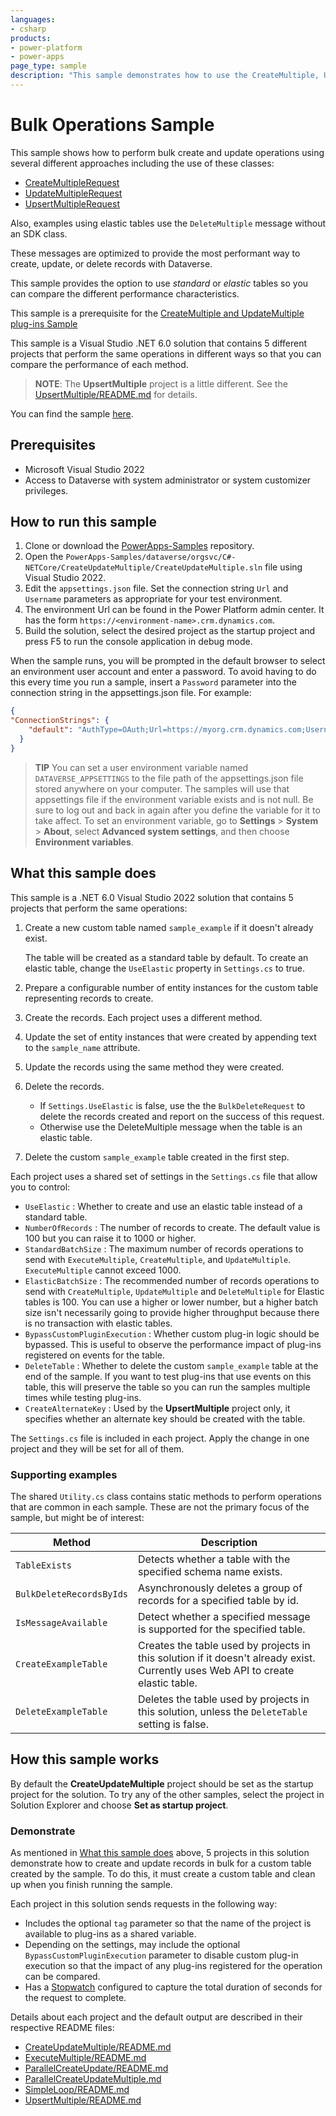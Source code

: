 ```yaml
---
languages:
- csharp
products:
- power-platform
- power-apps
page_type: sample
description: "This sample demonstrates how to use the CreateMultiple, UpdateMultiple, UpsertMultiple, and DeleteMultiple messages for standard and elastic tables using the Dataverse SDK for .NET."
---
```


# Bulk Operations Sample

This sample shows how to perform bulk create and update operations using several different approaches including the use of these classes:

- [CreateMultipleRequest](https://learn.microsoft.com/dotnet/api/microsoft.xrm.sdk.messages.createmultiplerequest)
- [UpdateMultipleRequest](https://learn.microsoft.com/dotnet/api/microsoft.xrm.sdk.messages.updatemultiplerequest) 
- [UpsertMultipleRequest](https://learn.microsoft.com/dotnet/api/microsoft.xrm.sdk.messages.upsertmultiplerequest)

Also, examples using elastic tables use the `DeleteMultiple` message without an SDK class.
 
These messages are optimized to provide the most performant way to create, update, or delete records with Dataverse.

This sample provides the option to use *standard* or *elastic* tables so you can compare the different performance characteristics.

This sample is a prerequisite for the [CreateMultiple and UpdateMultiple plug-ins Sample](https://github.com/microsoft/PowerApps-Samples/tree/master/dataverse/orgsvc/C%23/xMultiplePluginSamples)

This sample is a Visual Studio .NET 6.0 solution that contains 5 different projects that perform the same operations in different ways so that you can compare the performance of each method. 

> **NOTE**:
> The **UpsertMultiple** project is a little different. See the [UpsertMultiple/README.md](UpsertMultiple/README.md) for details.

You can find the sample [here](https://github.com/microsoft/PowerApps-Samples/tree/master/dataverse/orgsvc/C%23-NETCore/BulkOperations).

## Prerequisites

- Microsoft Visual Studio 2022
- Access to Dataverse with system administrator or system customizer privileges.

## How to run this sample

1. Clone or download the [PowerApps-Samples](https://github.com/microsoft/PowerApps-Samples) repository.
1. Open the `PowerApps-Samples/dataverse/orgsvc/C#-NETCore/CreateUpdateMultiple/CreateUpdateMultiple.sln` file using Visual Studio 2022.
1. Edit the `appsettings.json` file. Set the connection string `Url` and `Username` parameters as appropriate for your test environment.
1. The environment Url can be found in the Power Platform admin center. It has the form `https://<environment-name>.crm.dynamics.com`.
1. Build the solution, select the desired project as the startup project and press F5 to run the console application in debug mode.

When the sample runs, you will be prompted in the default browser to select an environment user account and enter a password. To avoid having to do this every time you run a sample, insert a `Password` parameter into the connection string in the appsettings.json file. For example:

```json
{
"ConnectionStrings": {
    "default": "AuthType=OAuth;Url=https://myorg.crm.dynamics.com;Username=someone@myorg.onmicrosoft.com;Password=mypassword;RedirectUri=http://localhost;AppId=51f81489-12ee-4a9e-aaae-a2591f45987d;LoginPrompt=Auto"
  }
}
```
> **TIP**
> You can set a user environment variable named `DATAVERSE_APPSETTINGS` to the file path of the appsettings.json file stored anywhere on your computer. The samples will use that appsettings file if the environment variable exists and is not null. Be sure to log out and back in again after you define the variable for it to take affect. To set an environment variable, go to **Settings** > **System** > **About**, select **Advanced system settings**, and then choose **Environment variables**.

## What this sample does

This sample is a .NET 6.0 Visual Studio 2022 solution that contains 5 projects that perform the same operations:

1. Create a new custom table named `sample_example` if it doesn't already exist.
   
   The table will be created as a standard table by default. To create an elastic table, change the `UseElastic` property in `Settings.cs` to true.

1. Prepare a configurable number of entity instances for the custom table representing records to create.
1. Create the records. Each project uses a different method.
1. Update the set of entity instances that were created by appending text to the `sample_name` attribute.
1. Update the records using the same method they were created.
1. Delete the records.
   
   - If `Settings.UseElastic` is false, use the the `BulkDeleteRequest` to delete the records created and report on the success of this request.
   - Otherwise use the DeleteMultiple message when the table is an elastic table.

1. Delete the custom `sample_example` table created in the first step.

Each project uses a shared set of settings in the `Settings.cs` file that allow you to control:

- `UseElastic` : Whether to create and use an elastic table instead of a standard table.
- `NumberOfRecords` : The number of records to create. The default value is 100 but you can raise it to 1000 or higher.
- `StandardBatchSize` : The maximum number of records operations to send with `ExecuteMultiple`, `CreateMultiple`, and `UpdateMultiple`. `ExecuteMultiple` cannot exceed 1000.
- `ElasticBatchSize` : The recommended number of records operations to send with `CreateMultiple`, `UpdateMultiple` and `DeleteMultiple` for Elastic tables is 100. You can use a higher or lower number, but a higher batch size isn't necessarily going to provide higher throughput because there is no transaction with elastic tables.
- `BypassCustomPluginExecution` : Whether custom plug-in logic should be bypassed. This is useful to observe the performance impact of plug-ins registered on events for the table.
- `DeleteTable` : Whether to delete the custom `sample_example` table at the end of the sample. If you want to test plug-ins that use events on this table, this will preserve the table so you can run the samples multiple times while testing plug-ins.
- `CreateAlternateKey` : Used by the **UpsertMultiple** project only, it specifies whether an alternate key should be created with the table.

The `Settings.cs` file is included in each project. Apply the change in one project and they will be set for all of them.

### Supporting examples

The shared `Utility.cs` class contains static methods to perform operations that are common in each sample. These are not the primary focus of the sample, but might be of interest:

|Method  |Description  |
|---------|---------|
|`TableExists`|Detects whether a table with the specified schema name exists.|
|`BulkDeleteRecordsByIds`|Asynchronously deletes a group of records for a specified table by id.|
|`IsMessageAvailable`|Detect whether a specified message is supported for the specified table.|
|`CreateExampleTable`|Creates the table used by projects in this solution if it doesn't already exist. Currently uses Web API to create elastic table.|
|`DeleteExampleTable`|Deletes the table used by projects in this solution, unless the `DeleteTable` setting is false.|

## How this sample works

By default the **CreateUpdateMultiple** project should be set as the startup project for the solution. To try any of the other samples, select the project in Solution Explorer and choose **Set as startup project**.

### Demonstrate

As mentioned in [What this sample does](#what-this-sample-does) above, 5 projects in this solution demonstrate how to create and update records in bulk for a custom table created by the sample. To do this, it must create a custom table and clean up when you finish running the sample.

Each project in this solution sends requests in the following way:

- Includes the optional `tag` parameter so that the name of the project is available to plug-ins as a shared variable.
- Depending on the settings, may include the optional `BypassCustomPluginExecution` parameter to disable custom plug-in execution so that the impact of any plug-ins registered for the operation can be compared.
- Has a [Stopwatch](https://learn.microsoft.com/dotnet/api/system.diagnostics.stopwatch?view=net-6.0) configured to capture the total duration of seconds for the request to complete.

Details about each project and the default output are described in their respective README files:

- [CreateUpdateMultiple/README.md](CreateUpdateMultiple/README.md)
- [ExecuteMultiple/README.md](ExecuteMultiple/README.md)
- [ParallelCreateUpdate/README.md](ParallelCreateUpdate/README.md)
- [ParallelCreateUpdateMultiple.md](ParallelCreateUpdateMultiple/README.md)
- [SimpleLoop/README.md](SimpleLoop/README.md)
- [UpsertMultiple/README.md](SimpleLoop/README.md)

